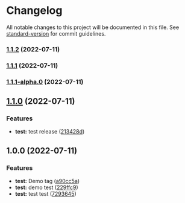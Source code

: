 # Changelog

All notable changes to this project will be documented in this file. See [standard-version](https://github.com/conventional-changelog/standard-version) for commit guidelines.

### [1.1.2](https://github.com/cuongngo08062001/Git_Lumi/compare/v1.1.1-alpha.0...v1.1.2) (2022-07-11)

### [1.1.1](https://github.com/cuongngo08062001/Git_Lumi/compare/v1.1.1-alpha.0...v1.1.1) (2022-07-11)

### [1.1.1-alpha.0](https://github.com/cuongngo08062001/Git_Lumi/compare/v1.1.0...v1.1.1-alpha.0) (2022-07-11)

## [1.1.0](https://github.com/cuongngo08062001/Git_Lumi/compare/v1.0.0...v1.1.0) (2022-07-11)


### Features

* **test:** test release ([213428d](https://github.com/cuongngo08062001/Git_Lumi/commit/213428d001972e27d98bd2eba9dc2089662c2941))

## 1.0.0 (2022-07-11)


### Features

* **test:** Demo tag ([a90cc5a](https://github.com/cuongngo08062001/Git_Lumi/commit/a90cc5a2e819f438b4b06b2d8e0cdbbf5cacd60c))
* **test:** demo test ([229ffc9](https://github.com/cuongngo08062001/Git_Lumi/commit/229ffc99145f3e05f221c9e472e497a289be8c39))
* **test:** test test ([7293645](https://github.com/cuongngo08062001/Git_Lumi/commit/72936455dbae8ba094c5d5fa151258baffb70ed0))
